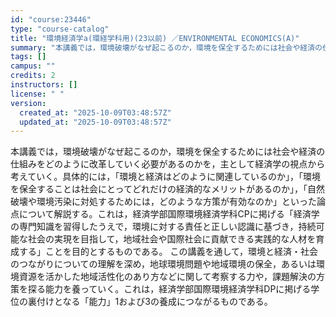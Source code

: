```yaml
---
id: "course:23446"
type: "course-catalog"
title: "環境経済学a(環経学科用)(23以前) ／ENVIRONMENTAL ECONOMICS(A)"
summary: "本講義では，環境破壊がなぜ起こるのか，環境を保全するためには社会や経済の仕組みをどのように改革していく必要があるのかを，主として経済学の視点から考えていく。具体的には，「環境と経済はどのように関連しているのか」，「環境を保全することは社会に…"
tags: []
campus: ""
credits: 2
instructors: []
license: " "
version:
  created_at: "2025-10-09T03:48:57Z"
  updated_at: "2025-10-09T03:48:57Z"
---
```


本講義では，環境破壊がなぜ起こるのか，環境を保全するためには社会や経済の仕組みをどのように改革していく必要があるのかを，主として経済学の視点から考えていく。具体的には，「環境と経済はどのように関連しているのか」，「環境を保全することは社会にとってどれだけの経済的なメリットがあるのか」，「自然破壊や環境汚染に対処するためには，どのような方策が有効なのか」といった論点について解説する。これは，経済学部国際環境経済学科CPに掲げる「経済学の専門知識を習得したうえで，環境に対する責任と正しい認識に基づき，持続可能な社会の実現を目指して，地域社会や国際社会に貢献できる実践的な人材を育成する」ことを目的とするものである。 この講義を通して，環境と経済・社会のつながりについての理解を深め，地球環境問題や地域環境の保全，あるいは環境資源を活かした地域活性化のあり方などに関して考察する力や，課題解決の方策を探る能力を養っていく。これは，経済学部国際環境経済学科DPに掲げる学位の裏付けとなる「能力」1および3の養成につながるものである。
